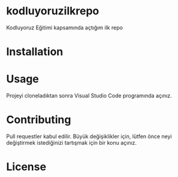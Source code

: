 # kodluyoruzilkrepo
Kodluyoruz Eğitimi kapsamında açtığım ilk repo
# Installation

# Usage
Projeyi cloneladıktan sonra Visual Studio Code programında açınız.
# Contributing
Pull requestler kabul edilir. Büyük değişiklikler için, lütfen önce neyi değiştirmek istediğinizi tartışmak için bir konu açınız.
# License
